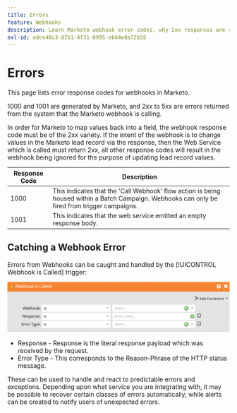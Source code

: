 ```yaml
---
title: Errors
feature: Webhooks
description: Learn Marketo webhook error codes, why 2xx responses are required to update lead fields, and how to catch and handle errors with Webhook is Called.
exl-id: adce40c3-87b1-4f31-8995-eb64e8a72b55
---
```

# Errors

This page lists error response codes for webhooks in Marketo.

1000 and 1001 are generated by Marketo, and 2xx to 5xx are errors returned from the system that the Marketo webhook is calling.

In order for Marketo to map values back into a field, the webhook response code must be of the 2xx variety. If the intent of the webhook is to change values in the Marketo lead record via the response, then the Web Service which is called must return 2xx, all other response codes will result in the webhook being ignored for the purpose of updating lead record values.

| Response Code | Description|
| --- | --- |
| 1000| This indicates that the 'Call Webhook' flow action is being housed within a Batch Campaign. Webhooks can only be fired from trigger campaigns.|
| 1001| This indicates that the web service emitted an empty response body.|

## Catching a Webhook Error

Errors from Webhooks can be caught and handled by the [!UICONTROL Webhook is Called] trigger:

![Webhook is Called](assets/webhook-called.png)

* Response - Response is the literal response payload which was received by the request.
* Error Type - This corresponds to the Reason-Phrase of the HTTP status message.

These can be used to handle and react to predictable errors and exceptions. Depending upon what service you are integrating with, it may be possible to recover certain classes of errors automatically, while alerts can be created to notify users of unexpected errors.

